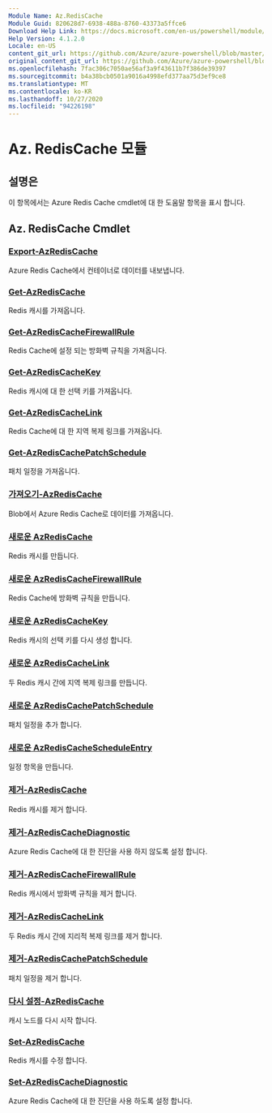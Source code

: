```yaml
---
Module Name: Az.RedisCache
Module Guid: 820628d7-6938-488a-8760-43373a5ffce6
Download Help Link: https://docs.microsoft.com/en-us/powershell/module/az.rediscache
Help Version: 4.1.2.0
Locale: en-US
content_git_url: https://github.com/Azure/azure-powershell/blob/master/src/RedisCache/RedisCache/help/Az.RedisCache.md
original_content_git_url: https://github.com/Azure/azure-powershell/blob/master/src/RedisCache/RedisCache/help/Az.RedisCache.md
ms.openlocfilehash: 7fac306c7050ae56af3a9f43611b7f386de39397
ms.sourcegitcommit: b4a38bcb0501a9016a4998efd377aa75d3ef9ce8
ms.translationtype: MT
ms.contentlocale: ko-KR
ms.lasthandoff: 10/27/2020
ms.locfileid: "94226198"
---
```

# Az. RedisCache 모듈
## 설명은
이 항목에서는 Azure Redis Cache cmdlet에 대 한 도움말 항목을 표시 합니다.

## Az. RedisCache Cmdlet
### [Export-AzRedisCache](Export-AzRedisCache.md)
Azure Redis Cache에서 컨테이너로 데이터를 내보냅니다.

### [Get-AzRedisCache](Get-AzRedisCache.md)
Redis 캐시를 가져옵니다.

### [Get-AzRedisCacheFirewallRule](Get-AzRedisCacheFirewallRule.md)
Redis Cache에 설정 되는 방화벽 규칙을 가져옵니다.

### [Get-AzRedisCacheKey](Get-AzRedisCacheKey.md)
Redis 캐시에 대 한 선택 키를 가져옵니다.

### [Get-AzRedisCacheLink](Get-AzRedisCacheLink.md)
Redis Cache에 대 한 지역 복제 링크를 가져옵니다.

### [Get-AzRedisCachePatchSchedule](Get-AzRedisCachePatchSchedule.md)
패치 일정을 가져옵니다.

### [가져오기-AzRedisCache](Import-AzRedisCache.md)
Blob에서 Azure Redis Cache로 데이터를 가져옵니다.

### [새로운 AzRedisCache](New-AzRedisCache.md)
Redis 캐시를 만듭니다.

### [새로운 AzRedisCacheFirewallRule](New-AzRedisCacheFirewallRule.md)
Redis Cache에 방화벽 규칙을 만듭니다.

### [새로운 AzRedisCacheKey](New-AzRedisCacheKey.md)
Redis 캐시의 선택 키를 다시 생성 합니다.

### [새로운 AzRedisCacheLink](New-AzRedisCacheLink.md)
두 Redis 캐시 간에 지역 복제 링크를 만듭니다.

### [새로운 AzRedisCachePatchSchedule](New-AzRedisCachePatchSchedule.md)
패치 일정을 추가 합니다.

### [새로운 AzRedisCacheScheduleEntry](New-AzRedisCacheScheduleEntry.md)
일정 항목을 만듭니다.

### [제거-AzRedisCache](Remove-AzRedisCache.md)
Redis 캐시를 제거 합니다.

### [제거-AzRedisCacheDiagnostic](Remove-AzRedisCacheDiagnostic.md)
Azure Redis Cache에 대 한 진단을 사용 하지 않도록 설정 합니다.

### [제거-AzRedisCacheFirewallRule](Remove-AzRedisCacheFirewallRule.md)
Redis 캐시에서 방화벽 규칙을 제거 합니다.

### [제거-AzRedisCacheLink](Remove-AzRedisCacheLink.md)
두 Redis 캐시 간에 지리적 복제 링크를 제거 합니다.

### [제거-AzRedisCachePatchSchedule](Remove-AzRedisCachePatchSchedule.md)
패치 일정을 제거 합니다.

### [다시 설정-AzRedisCache](Reset-AzRedisCache.md)
캐시 노드를 다시 시작 합니다.

### [Set-AzRedisCache](Set-AzRedisCache.md)
Redis 캐시를 수정 합니다.

### [Set-AzRedisCacheDiagnostic](Set-AzRedisCacheDiagnostic.md)
Azure Redis Cache에 대 한 진단을 사용 하도록 설정 합니다.

